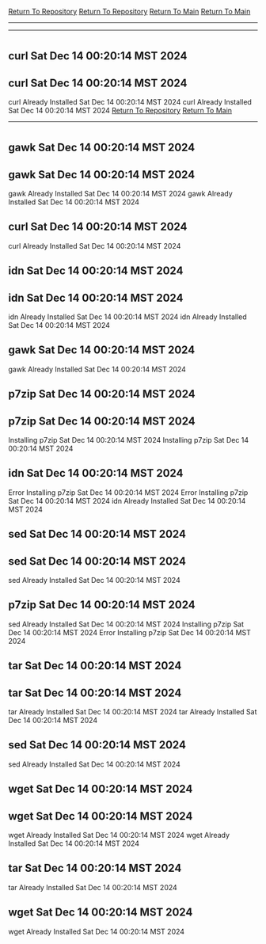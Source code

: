 [Return To Repository](https://github.com/DigitalWarrior/piholeparser/)
[Return To Repository](https://github.com/DigitalWarrior/piholeparser/)
[Return To Main](https://github.com/DigitalWarrior/piholeparser/blob/master/RecentRunLogs/Mainlog.md)
[Return To Main](https://github.com/DigitalWarrior/piholeparser/blob/master/RecentRunLogs/Mainlog.md)
____________________________________
____________________________________
# 
# 
## curl Sat Dec 14 00:20:14 MST 2024
## curl Sat Dec 14 00:20:14 MST 2024
curl Already Installed Sat Dec 14 00:20:14 MST 2024
curl Already Installed Sat Dec 14 00:20:14 MST 2024
[Return To Repository](https://github.com/DigitalWarrior/piholeparser/)
[Return To Main](https://github.com/DigitalWarrior/piholeparser/blob/master/RecentRunLogs/Mainlog.md)
____________________________________
# 
## gawk Sat Dec 14 00:20:14 MST 2024
## gawk Sat Dec 14 00:20:14 MST 2024
gawk Already Installed Sat Dec 14 00:20:14 MST 2024
gawk Already Installed Sat Dec 14 00:20:14 MST 2024
## curl Sat Dec 14 00:20:14 MST 2024
curl Already Installed Sat Dec 14 00:20:14 MST 2024
## idn Sat Dec 14 00:20:14 MST 2024
## idn Sat Dec 14 00:20:14 MST 2024
idn Already Installed Sat Dec 14 00:20:14 MST 2024
idn Already Installed Sat Dec 14 00:20:14 MST 2024
## gawk Sat Dec 14 00:20:14 MST 2024
gawk Already Installed Sat Dec 14 00:20:14 MST 2024
## p7zip Sat Dec 14 00:20:14 MST 2024
## p7zip Sat Dec 14 00:20:14 MST 2024
Installing p7zip Sat Dec 14 00:20:14 MST 2024
Installing p7zip Sat Dec 14 00:20:14 MST 2024
## idn Sat Dec 14 00:20:14 MST 2024
Error Installing p7zip Sat Dec 14 00:20:14 MST 2024
Error Installing p7zip Sat Dec 14 00:20:14 MST 2024
idn Already Installed Sat Dec 14 00:20:14 MST 2024
## sed Sat Dec 14 00:20:14 MST 2024
## sed Sat Dec 14 00:20:14 MST 2024
sed Already Installed Sat Dec 14 00:20:14 MST 2024
## p7zip Sat Dec 14 00:20:14 MST 2024
sed Already Installed Sat Dec 14 00:20:14 MST 2024
Installing p7zip Sat Dec 14 00:20:14 MST 2024
Error Installing p7zip Sat Dec 14 00:20:14 MST 2024
## tar Sat Dec 14 00:20:14 MST 2024
## tar Sat Dec 14 00:20:14 MST 2024
tar Already Installed Sat Dec 14 00:20:14 MST 2024
tar Already Installed Sat Dec 14 00:20:14 MST 2024
## sed Sat Dec 14 00:20:14 MST 2024
sed Already Installed Sat Dec 14 00:20:14 MST 2024
## wget Sat Dec 14 00:20:14 MST 2024
## wget Sat Dec 14 00:20:14 MST 2024
wget Already Installed Sat Dec 14 00:20:14 MST 2024
wget Already Installed Sat Dec 14 00:20:14 MST 2024
## tar Sat Dec 14 00:20:14 MST 2024
tar Already Installed Sat Dec 14 00:20:14 MST 2024
## wget Sat Dec 14 00:20:14 MST 2024
wget Already Installed Sat Dec 14 00:20:14 MST 2024
